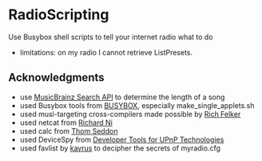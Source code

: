 # RadioScripting
Use Busybox shell scripts to tell your internet radio what to do

* limitations: on my radio I cannot retrieve ListPresets.

## Acknowledgments
* use [MusicBrainz Search API](https://musicbrainz.org/doc/MusicBrainz_API) to determine the length of a song 
* used Busybox tools from [BUSYBOX](https://busybox.net), especially make_single_applets.sh
* used musl-targeting cross-compilers made possible by [Rich Felker](https://github.com/richfelker/musl-cross-make)
* used netcat from [Richard Ni](https://github.com/Richard-Ni/arm-linux-netcat)
* used calc from [Thom Seddon](https://github.com/thomseddon/calc)
* used DeviceSpy from [Developer Tools for UPnP Technologies](https://www.meshcommander.com/upnptools)
* used favlist by [kayrus](https://github.com/kayrus/iradio) to decipher the secrets of myradio.cfg
